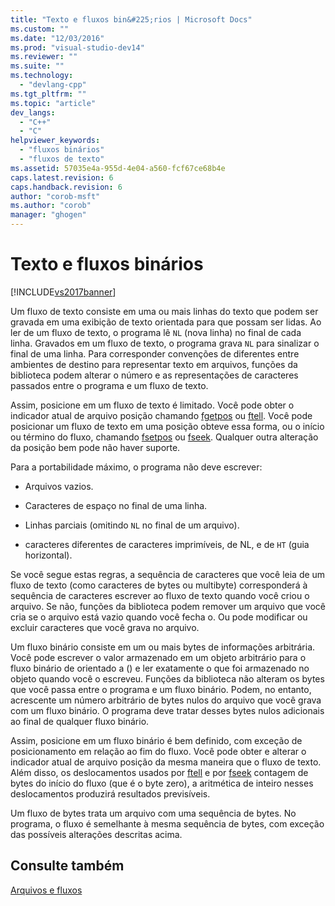 ```yaml
---
title: "Texto e fluxos bin&#225;rios | Microsoft Docs"
ms.custom: ""
ms.date: "12/03/2016"
ms.prod: "visual-studio-dev14"
ms.reviewer: ""
ms.suite: ""
ms.technology: 
  - "devlang-cpp"
ms.tgt_pltfrm: ""
ms.topic: "article"
dev_langs: 
  - "C++"
  - "C"
helpviewer_keywords: 
  - "fluxos binários"
  - "fluxos de texto"
ms.assetid: 57035e4a-955d-4e04-a560-fcf67ce68b4e
caps.latest.revision: 6
caps.handback.revision: 6
author: "corob-msft"
ms.author: "corob"
manager: "ghogen"
---
```

# Texto e fluxos bin&#225;rios
[!INCLUDE[vs2017banner](../assembler/inline/includes/vs2017banner.md)]

Um fluxo de texto consiste em uma ou mais linhas do texto que podem ser gravada em uma exibição de texto orientada para que possam ser lidas.  Ao ler de um fluxo de texto, o programa lê `NL` \(nova linha\) no final de cada linha.  Gravados em um fluxo de texto, o programa grava `NL` para sinalizar o final de uma linha.  Para corresponder convenções de diferentes entre ambientes de destino para representar texto em arquivos, funções da biblioteca podem alterar o número e as representações de caracteres passados entre o programa e um fluxo de texto.  
  
 Assim, posicione em um fluxo de texto é limitado.  Você pode obter o indicador atual de arquivo posição chamando [fgetpos](../c-runtime-library/reference/fgetpos.md) ou [ftell](../c-runtime-library/reference/ftell-ftelli64.md).  Você pode posicionar um fluxo de texto em uma posição obteve essa forma, ou o início ou término do fluxo, chamando [fsetpos](../Topic/fsetpos.md) ou [fseek](../c-runtime-library/reference/fseek-fseeki64.md).  Qualquer outra alteração da posição bem pode não haver suporte.  
  
 Para a portabilidade máximo, o programa não deve escrever:  
  
-   Arquivos vazios.  
  
-   Caracteres de espaço no final de uma linha.  
  
-   Linhas parciais \(omitindo `NL` no final de um arquivo\).  
  
-   caracteres diferentes de caracteres imprimíveis, de NL, e de `HT` \(guia horizontal\).  
  
 Se você segue estas regras, a sequência de caracteres que você leia de um fluxo de texto \(como caracteres de bytes ou multibyte\) corresponderá à sequência de caracteres escrever ao fluxo de texto quando você criou o arquivo.  Se não, funções da biblioteca podem remover um arquivo que você cria se o arquivo está vazio quando você fecha o.  Ou pode modificar ou excluir caracteres que você grava no arquivo.  
  
 Um fluxo binário consiste em um ou mais bytes de informações arbitrária.  Você pode escrever o valor armazenado em um objeto arbitrário para o fluxo binário de orientado a \(\) e ler exatamente o que foi armazenado no objeto quando você o escreveu.  Funções da biblioteca não alteram os bytes que você passa entre o programa e um fluxo binário.  Podem, no entanto, acrescente um número arbitrário de bytes nulos do arquivo que você grava com um fluxo binário.  O programa deve tratar desses bytes nulos adicionais ao final de qualquer fluxo binário.  
  
 Assim, posicione em um fluxo binário é bem definido, com exceção de posicionamento em relação ao fim do fluxo.  Você pode obter e alterar o indicador atual de arquivo posição da mesma maneira que o fluxo de texto.  Além disso, os deslocamentos usados por [ftell](../c-runtime-library/reference/ftell-ftelli64.md) e por [fseek](../c-runtime-library/reference/fseek-fseeki64.md) contagem de bytes do início do fluxo \(que é o byte zero\), a aritmética de inteiro nesses deslocamentos produzirá resultados previsíveis.  
  
 Um fluxo de bytes trata um arquivo com uma sequência de bytes.  No programa, o fluxo é semelhante à mesma sequência de bytes, com exceção das possíveis alterações descritas acima.  
  
## Consulte também  
 [Arquivos e fluxos](../c-runtime-library/files-and-streams.md)